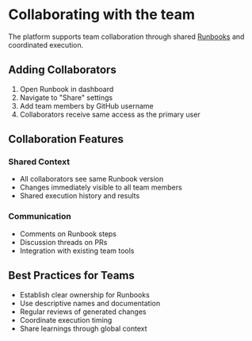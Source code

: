 # Collaborating with the team

The platform supports team collaboration through shared [Runbooks](runbooks.md) and coordinated execution.

## Adding Collaborators

1. Open Runbook in dashboard
2. Navigate to "Share" settings
3. Add team members by GitHub username
4. Collaborators receive same access as the primary user

## Collaboration Features

### **Shared Context**

* All collaborators see same Runbook version
* Changes immediately visible to all team members
* Shared execution history and results

### **Communication**

* Comments on Runbook steps
* Discussion threads on PRs
* Integration with existing team tools

## Best Practices for Teams

* Establish clear ownership for Runbooks
* Use descriptive names and documentation
* Regular reviews of generated changes
* Coordinate execution timing
* Share learnings through global context
